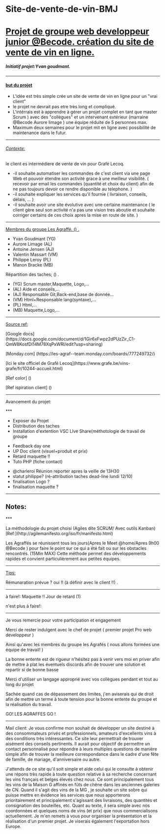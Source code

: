 # Site-de-vente-de-vin-BMJ

<h1><u>Projet de groupe web developpeur junior @Becode. création du site de vente de vin en ligne.</u></h1>


<h5>Initiatif projet:Yvan goudmant.</h5>

----

<h4><u>but du projet</u></h4>
  
  <ul>
    <li>L'idée est très simple crée un site de vente de vin en ligne pour un "vrai client"</li>
    <li>le projet ne devrait pas etre très long et compliqué.</li>
    <li>L'intérrais est à apprendre à gérer un projet complet en tant que master Scrum ) avec des "collègues" et un intervenant extérieur (marraine @Becode Aurore      limage ) une équipe réduite de 5 personnes max.</li>
    <li>Maximum deux semaines pour le projet mit en ligne avec possibilité de maintenance dans le futur.</li>
  </ul>

---

<h6><u>Contexte:</u></h6>
  
  <p>le client es intermédiere de vente de vin pour Grafé Lecoq.</p>
  <ul>
    <li>-il souhaite automatiser les commandes de c'est client via une page Web et pouvoir étendre son activité grace à une meilleur visibilité.
    ( recevoir par email les commandes (quantité et choix du client)  afin de ne pas toujours devoir ce rendre disponible au telephone. ) 
    </li>
    <li>-il souhaite expliquer les services qu'il fournie ( livraison, conseils, délais, ... ) 
    </li>
    <li>-il souhaite avoir une site évolutive avec une certaine maintenance 
    ( le client gère seul son activité n'a pas une vision tres aboutie et souhaite corriger certains de ces choix apres la mise en route de site. ) 
    </li> 
  </ul>
  

-----
  


<p><u>Membres du groupe Les Agraffé. () .</u></p>

  <ul>
    <li>Yvan Goudmant (YG)</li>
    <li>Aurore Limage (AL)</li>
    <li>Antoine Jensen (AJ)</li>
    <li>Valentin Massart (VM)</li>
    <li>Philippe Leroy (PL)</li>
    <li>Manon Bracke (MB)</li>
  </ul>
  
  
  
<p>Répartition des taches; () .<p>
  
  <ul>
    <li>(YG) Scrum master,Maquette, Logo,...</li>
    <li>(AL) Aide et conseils,...</li>
    <li>(AJ) Responsable Git,Back-end,base de donnée...</li>
    <li>(VM) Html+Responsable lang(syntaxe),...</li>
    <li>(PL) Html,...</li>
    <li>(MB) Maquette,Logo,...</li>
  </ul>
  

---

<p><u>Source ref;</u></p>


<p>[Google docs] (https://docs.google.com/document/d/1Gir6xFwpz2dPUzZir_C1-QmW8KosfDl14M78XqPxWRI/edit?usp=sharing)</p>
<p>[Monday.com] (https://les-agraf--team.monday.com/boards/777249732/)</p>
<p>[Ici le site officiel de Grafé Lecoq](https://www.grafe.be/vins-grafe/fr/10244-accueil.html)</p>
<p>[Ref color] ()</p>
<p>[Ref ispiration client] () </p>







---


  
<p>Avancement du projet:</p>
***

  <ul Day One >
    <li>Exposer du Projet</li>
    <li>Distribution des taches</li>
    <li>Installation d'extention VSC LIve Share(méthotologie de travail de groupe</li>
  </ul>
  
  <ul Day two>
    <li>Feedback day one</li>
    <li>UP Doc client (visuel+produit et prix)</li>
    <li>Retard maquette !!</li>
    <li>Tuto PHP (fiche contact)</li>
  </ul>

  <ul Day tree>
    <li>@charleroi Réunion reporter apres la veille de 13H30</li>
    <li>statut philippe? (ré-attribution taches dead-line lundi 12/10)</li>
    <li>finalisation Logo ?</li>
    <li>finalisation maquette ?</li>
    
  </ul>


 
  
  

  

  




___

<h2>Notes:</h2>
***

  <p>La méthodologie du projet choisi (Agiles dite SCRUM/ Avec outils Kanban)
  [Ref:](http://agilemanifesto.org/iso/fr/manifesto.html)</p>
  <p> Les Agraffés se réunissent tous les jours(Apres le Meet @home/Apres 9h00 @Becode ) pour faire le point sur ce qui a été fait ou sur les obstacles rencontrés. (15Min MAX) Cette méthode permet des développements rapides et convient particulièrement aux petites équipes.</p>
  
  
___

<p><u>Tips:</u></p>

  <p> Rémunaration prévue ? oui !! (à définir avec le client !!) .</p>
  
___

<p>à faire!: Maquette !! Jour de retard (1) </p>

<p>n'est plus à faire!:</p>

----

<p>Je vous remercie pour votre participation et engagement</p> 

<p>Merci de rester indulgent avec le chef de projet ( premier projet Pro web developpeur )</p>
<p>Ainsi qu'avec les membres du groupe les Agrafés ( nous allons formées une équipe de travail! )</p>
 <p>La bonne entente est de rigueur n'hésitez pas à venir vers moi en priver afin de mettre à plat les éventuels discords afin de trouver une solution et repartir si de bonne basse</p>
 <p> Merci d'utiliser un langage approprié avec vos collègues pendant et tout au long du projet</p>
 <p>Sachée quand cas de dépassement des limites, j'en aviserais qui de droit afin de mettre un terme à toute tension pour la bonne entente du groupe et la réalisation du travail.</p>
  
  <p> GO! LES AGRAFFES GO ! </p>
  
----

Mail client: Je vous confirme mon souhait de développer un site destiné à des consommateurs privés et professionnels, amateurs d'excellents vins à des conditions très intéressantes.
Ce site leur permettrait de trouver aisément des conseils pertinents.
Il aurait pour objectif de permettre un contact personnalisé pour répondre à leurs multiples questions de manière simple afin de trouver la meilleure correspondance dans le cadre d'une fête de famille, de mariage, d'anniversaire ou autre.

J'attends de ce site qu'il soit simple et aide celui qui le consulte à obtenir une répons très rapide à toute question relative à sa recherche concernant les vins français et belges élevés chez nous. 
Ce sont principalement tous les vins de la Maison G affinés en fûts de chêne dans les anciennes galeries de CN. 
Quand il s'agit des vins de la MG , je souhaite un site sobre qui puisse mettre en évidence les services que nous apporterons prioritairement et principalement s'agissant des livraisons, des quantités et consignation des bouteilles, etc.
Quant au texte, il sera simple avec nos coordonnées et quelques noms de vins (et prix) que nous commercialisons actuellement.
Je m'en remets à vous pour organiser la présentation et la réalisation d'un premier projet.
Je viserais également l'exportation hors Europe.
  
  
  


  

